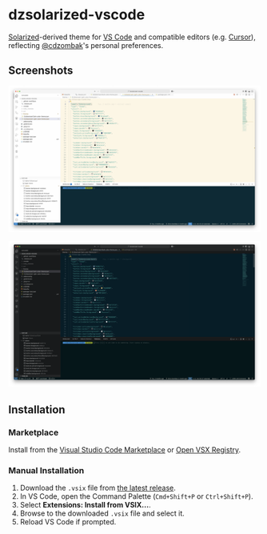 # dzsolarized-vscode

[Solarized](https://ethanschoonover.com/solarized/)-derived theme for [VS Code](https://code.visualstudio.com) and compatible editors (e.g. [Cursor](https://cursor.com)), reflecting [@cdzombak](https://github.com/cdzombak)'s personal preferences.

## Screenshots

![Light Mode](screenshot-light.png)

![Dark Mode](screenshot-dark.png)

## Installation

### Marketplace

Install from the [Visual Studio Code Marketplace](https://marketplace.visualstudio.com/items?itemName=ChrisDzombak.dzsolarized) or [Open VSX Registry](https://open-vsx.org/extension/ChrisDzombak/dzsolarized).

### Manual Installation

1. Download the `.vsix` file from [the latest release](https://github.com/cdzombak/dzsolarized-vscode/releases/latest).
2. In VS Code, open the Command Palette (`Cmd+Shift+P` or `Ctrl+Shift+P`).
3. Select **Extensions: Install from VSIX...**.
4. Browse to the downloaded `.vsix` file and select it.
5. Reload VS Code if prompted.

